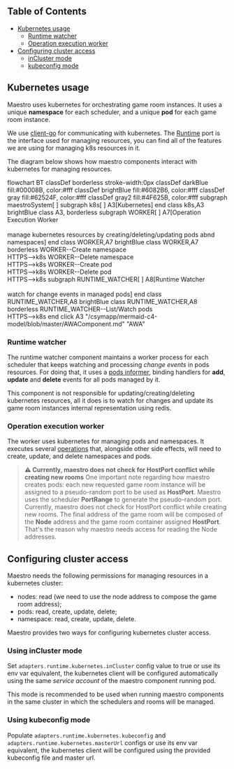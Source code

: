 Table of Contents
---

- [Kubernetes usage](#kubernetes-usage)
  - [Runtime watcher](#runtime-watcher)
  - [Operation execution worker](#operation-execution-worker)
- [Configuring cluster access](#configuring-cluster-access)
  - [inCluster mode](#using-incluster-mode)
  - [kubeconfig mode](#using-kubeconfig-mode)

## Kubernetes usage
Maestro uses kubernetes for orchestrating game room instances. It uses a unique **namespace** for each scheduler, and a unique **pod** for each game room instance.

We use [client-go](https://github.com/kubernetes/client-go) for communicating with kubernetes. The [Runtime](internal/core/ports/runtime.go) port
is the interface used for managing resources, you can find all of the features we are using for managing k8s resources in it.

The diagram below shows how maestro components interact with kubernetes for managing resources.

<!DOCTYPE html>
<html lang="en">
  <head>
    <script src="https://cdnjs.cloudflare.com/ajax/libs/mermaid/8.14.0/mermaid.min.js"></script>
  </head>
  <body>
    <div class="mermaid">
      flowchart BT
        classDef borderless stroke-width:0px
        classDef darkBlue fill:#00008B, color:#fff
        classDef brightBlue fill:#6082B6, color:#fff
        classDef gray fill:#62524F, color:#fff
        classDef gray2 fill:#4F625B, color:#fff
        subgraph maestroSystem[ ]
            subgraph k8s[ ]
                A3[Kubernetes]
            end
            class k8s,A3 brightBlue
            class A3, borderless
            subgraph WORKER[ ]
                A7[Operation Execution Worker<br/><br/>manage kubernetes resources by creating/deleting/updating pods abnd namespaces]
            end
            class WORKER,A7 brightBlue
            class WORKER,A7 borderless
            WORKER--Create namespace<br/>HTTPS-->k8s
            WORKER--Delete namespace<br/>HTTPS-->k8s
            WORKER--Create pod<br/>HTTPS-->k8s
            WORKER--Delete pod<br/>HTTPS-->k8s
            subgraph RUNTIME_WATCHER[ ]
                A8[Runtime Watcher <br/><br/> watch for change events in managed pods]
            end
            class RUNTIME_WATCHER,A8 brightBlue
            class RUNTIME_WATCHER,A8 borderless
            RUNTIME_WATCHER--List/Watch pods<br/>HTTPS-->k8s
        end
        click A3 "/csymapp/mermaid-c4-model/blob/master/AWAComponent.md" "AWA"
    </div>
  </body>
</html>

### Runtime watcher
The runtime watcher component maintains a worker process for each scheduler that keeps watching and processing _change
events_ in pods resources. For doing that, it uses a [pods informer](https://pkg.go.dev/k8s.io/client-go/informers),
binding handlers for **add**, **update** and **delete** events for all pods managed by it.

This component is not responsible for updating/creating/deleting
kubernetes resources, all it does is to watch for changes and update its game room instances internal representation using redis.

### Operation execution worker
The worker uses kubernetes for managing pods and namespaces. It executes several [operations](Operations.md) that, alongside other side effects, will need to create, update, and delete namespaces and pods.

> **⚠ Currently, maestro does not check for HostPort conflict while creating new rooms**
One important note regarding how maestro creates pods: each new requested game room instance will be assigned to a pseudo-random port to be used as **HostPort**.
Maestro uses the scheduler **PortRange** to generate the pseudo-random port. Currently, maestro does not check for HostPort conflict while creating new rooms. The final address
of the game room will be composed of the **Node** address and the game room container assigned **HostPort**. That's the reason why
maestro needs access for reading the Node addresses.

## Configuring cluster access

Maestro needs the following permissions for managing resources in a kubernetes cluster:
- nodes: read (we need to use the node address to compose the game room address);
- pods: read, create, update, delete;
- namespace: read, create, update, delete.

Maestro provides two ways for configuring kubernetes cluster access.

### Using inCluster mode
Set `adapters.runtime.kubernetes.inCluster` config value to true or use its env var equivalent, the kubernetes client will be configured 
automatically using the same _service account_ of the maestro component running pod.

This mode is recommended to be used when running maestro components in the same cluster
in which the schedulers and rooms will be managed.

### Using kubeconfig mode
Populate `adapters.runtime.kubernetes.kubeconfig` and `adapters.runtime.kubernetes.masterUrl` configs or use its env var equivalent, the kubernetes client
will be configured using the provided kubeconfig file and master url.


